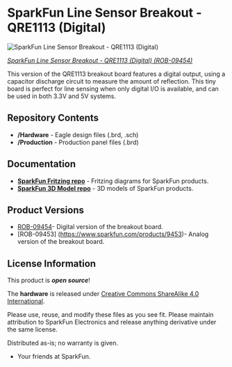 SparkFun Line Sensor Breakout - QRE1113 (Digital)
========================================

![SparkFun Line Sensor Breakout - QRE1113 (Digital)](https://cdn.sparkfun.com//assets/parts/3/1/5/0/09454-01b.jpg)

[*SparkFun Line Sensor Breakout - QRE1113 (Digital) (ROB-09454)*](https://www.sparkfun.com/products/9454)

This version of the QRE1113 breakout board features a digital output, using a capacitor discharge circuit to measure the amount of reflection. 
This tiny board is perfect for line sensing when only digital I/O is available, and can be used in both 3.3V and 5V systems.

Repository Contents
-------------------

* **/Hardware** - Eagle design files (.brd, .sch)
* **/Production** - Production panel files (.brd)


Documentation
--------------
* **[SparkFun Fritzing repo](https://github.com/sparkfun/Fritzing_Parts)** - Fritzing diagrams for SparkFun products.
* **[SparkFun 3D Model repo](https://github.com/sparkfun/3D_Models)** - 3D models of SparkFun products. 

Product Versions
----------------
* [ROB-09454](https://www.sparkfun.com/products/9454)- Digital version of the breakout board. 
* [ROB-09453] (https://www.sparkfun.com/products/9453)- Analog version of the breakout board. 


License Information
-------------------
This product is _**open source**_! 

The **hardware** is released under [Creative Commons ShareAlike 4.0 International](https://creativecommons.org/licenses/by-sa/4.0/).


Please use, reuse, and modify these files as you see fit. Please maintain attribution to SparkFun Electronics and release anything derivative under the same license.

Distributed as-is; no warranty is given.

- Your friends at SparkFun.


